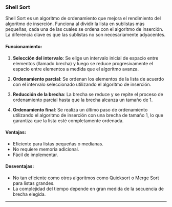 ### Shell Sort

Shell Sort es un algoritmo de ordenamiento que mejora el rendimiento del algoritmo de inserción. Funciona al dividir la lista en sublistas más pequeñas, cada una de las cuales se ordena con el algoritmo de inserción. La diferencia clave es que las sublistas no son necesariamente adyacentes.

#### Funcionamiento:

1. **Selección del intervalo**: Se elige un intervalo inicial de espacio entre elementos (llamado brecha) y luego se reduce progresivamente el espacio entre elementos a medida que el algoritmo avanza.
    
2. **Ordenamiento parcial**: Se ordenan los elementos de la lista de acuerdo con el intervalo seleccionado utilizando el algoritmo de inserción.
    
3. **Reducción de la brecha**: La brecha se reduce y se repite el proceso de ordenamiento parcial hasta que la brecha alcanza un tamaño de 1.
    
4. **Ordenamiento final**: Se realiza un último paso de ordenamiento utilizando el algoritmo de inserción con una brecha de tamaño 1, lo que garantiza que la lista esté completamente ordenada.
    

#### Ventajas:

- Eficiente para listas pequeñas o medianas.
- No requiere memoria adicional.
- Fácil de implementar.

#### Desventajas:

- No tan eficiente como otros algoritmos como Quicksort o Merge Sort para listas grandes.
- La complejidad del tiempo depende en gran medida de la secuencia de brecha elegida.

---
